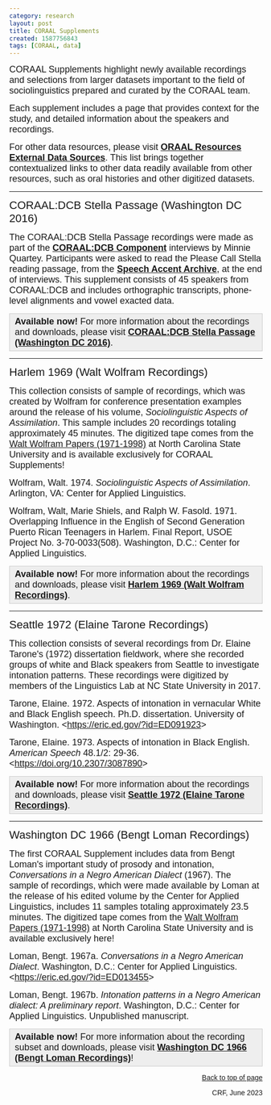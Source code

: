 ```yaml
---
category: research
layout: post
title: CORAAL Supplements
created: 1587756843
tags: [CORAAL, data]
---
```

<p><span style="font-family:Arial,Helvetica,sans-serif;"><span style="font-size:18px;">CORAAL Supplements highlight newly available recordings and selections from larger datasets important to the field of sociolinguistics prepared and curated by the CORAAL team.</span></span></p><p><span style="font-family:Arial,Helvetica,sans-serif;"><span style="font-size:18px;">Each supplement includes a page that provides context for the study, and detailed information about the speakers and recordings.</span></span></p><div class="field field-name-body field-type-text-with-summary field-label-hidden"><div class="field-items"><div class="field-item even" property="content:encoded"><p><span style="font-family:Arial,Helvetica,sans-serif;"><span style="font-size:18px;">For other data resources, please visit <strong><a href="https://oraal.uoregon.edu/resources/research/data">ORAAL Resources External Data Sources</a></strong>. This list brings together contextualized links to other data readily available from other resources, such as oral histories and other digitized datasets. </span></span></p><hr></div></div></div><p><a id="DCB-stella" name="DCB-stella"><span style="font-family:Trebuchet MS,Helvetica,sans-serif;"><span style="font-size:22px;">CORAAL:DCB Stella Passage (Washington DC 2016)</span></span></a></p><p><span style="font-family:Arial,Helvetica,sans-serif;"><span style="font-size:18px;">The CORAAL:DCB Stella Passage recordings were made as part of the <strong><a href="components#DCB">CORAAL:DCB Component</a></strong> interviews by Minnie Quartey. Participants were asked to read the Please Call Stella reading passage, from the <strong><a href="https://accent.gmu.edu/" target="_blank">Speech Accent Archive</a></strong>, at the end of interviews. This supplement consists of 45 speakers from CORAAL:DCB and includes orthographic transcripts, phone-level alignments and vowel exacted data.</span></span></p><div style="background:#eeeeee;border:1px solid #cccccc;padding:5px 10px;"><span style="font-family:Arial,Helvetica,sans-serif;"><span style="font-size:18px;"><strong>Available now!</strong> For more information about the recordings and downloads, please visit <strong><a href="/coraal/supplements/dcb-stella">CORAAL:DCB Stella Passage (Washington DC 2016)</a></strong>.</span></span></div><hr><p><a id="Harlem" name="Harlem"><span style="font-family:Trebuchet MS,Helvetica,sans-serif;"><span style="font-size:22px;">Harlem 1969 (Walt Wolfram Recordings)</span></span></a></p><p><span style="font-family:Arial,Helvetica,sans-serif;"><span style="font-size:18px;">This collection consists of sample of recordings, which was created by Wolfram for conference presentation examples around the release of his volume, <em>Sociolinguistic Aspects of Assimilation</em>. This sample includes 20 recordings totaling approximately 45 minutes.</span></span><span style="font-size:18px;"><span style="font-family:Arial,Helvetica,sans-serif;"> The digitized tape comes from the <a href="https://www.lib.ncsu.edu/findingaids/mc00354/contents" target="_blank">Walt Wolfram Papers (1971-1998)</a> at North Carolina State University and is available exclusively for CORAAL Supplements!</span></span></p><p><span style="font-family:Arial,Helvetica,sans-serif;"><span style="font-size:18px;">Wolfram, Walt. 1974. <em>Sociolinguistic Aspects of Assimilation</em>. Arlington, VA: Center for Applied Linguistics.</span></span></p><p><span style="font-family:Arial,Helvetica,sans-serif;"><span style="font-size:18px;">Wolfram, Walt, Marie Shiels, and Ralph W. Fasold. 1971. Overlapping Influence in the English of Second Generation Puerto Rican Teenagers in Harlem. Final Report, USOE Project No. 3-70-0033(508). </span></span><span style="font-family:Arial,Helvetica,sans-serif;"><span style="font-size:18px;">Washington, D.C.: Center for Applied Linguistics.</span></span></p><div style="background:#eeeeee;border:1px solid #cccccc;padding:5px 10px;"><span style="font-family:Arial,Helvetica,sans-serif;"><span style="font-size:18px;"><strong>Available now!</strong> For more information about the recordings and downloads, please visit <strong><a href="/coraal/supplements/harlem">Harlem 1969 (Walt Wolfram Recordings)</a></strong>.</span></span></div><hr><p><a name="Seattle"><span style="font-family:Trebuchet MS,Helvetica,sans-serif;"><span style="font-size:22px;">Seattle 1972 (Elaine Tarone Recordings)</span></span></a></p><p><span style="font-family:Arial,Helvetica,sans-serif;"><span style="font-size:18px;">This collection consists of several recordings from Dr. Elaine Tarone's (1972) dissertation fieldwork, where she recorded groups of white and Black speakers from Seattle to investigate intonation patterns. These recordings were digitized by members of the Linguistics Lab at NC State University in 2017.</span></span></p><p><span style="font-family:Arial,Helvetica,sans-serif;"><span style="font-size:18px;">Tarone, Elaine. 1972. Aspects of intonation in vernacular White and Black English speech. Ph.D. dissertation. University of Washington. &lt;<a href="http://eric.ed.gov/?id=ED091923" target="_blank">https://eric.ed.gov/?id=ED091923</a>&gt;</span></span></p><p><span style="font-family:Arial,Helvetica,sans-serif;"><span style="font-size:18px;">Tarone, Elaine. 1973. Aspects of intonation in Black English. <em>American Speech </em>48.1/2: 29-36. &lt;<a href="https://doi.org/10.2307/3087890" target="_blank">https://doi.org/10.2307/3087890</a>&gt;</span></span></p><div style="background:#eeeeee;border:1px solid #cccccc;padding:5px 10px;"><span style="font-family:Arial,Helvetica,sans-serif;"><span style="font-size:18px;"><strong>Available now!</strong> For more information about the recordings and downloads, please visit <strong><a href="/coraal/supplements/seattle">Seattle 1972 (Elaine Tarone Recordings)</a></strong>.</span></span></div><hr><p><a name="Loman"><span style="font-family:Trebuchet MS,Helvetica,sans-serif;"><span style="font-size:22px;">Washington DC 1966 (Bengt Loman Recordings)</span></span></a></p><p><span style="font-family:Arial,Helvetica,sans-serif;"><span style="font-size:18px;">The first CORAAL Supplement includes data from Bengt Loman's important study of prosody and intonation, <em>Conversations in a Negro American Dialect</em> (1967). The sample of recordings, which were made available by Loman at the release of his edited volume by the Center for Applied Linguistics, includes 11 samples totaling approximately 23.5 minutes.</span></span><span style="font-size:18px;"><span style="font-family:Arial,Helvetica,sans-serif;"> The digitized tape comes from the <a href="https://www.lib.ncsu.edu/findingaids/mc00354/contents" target="_blank">Walt Wolfram Papers (1971-1998)</a> at North Carolina State University and is available exclusively here!</span></span></p><p><span style="font-size:18px;"><span style="font-family:Arial,Helvetica,sans-serif;">Loman, Bengt. 1967a. <em>Conversations in a Negro American Dialect</em>. Washington, D.C.: Center for Applied Linguistics. &lt;<a href="https://eric.ed.gov/?id=ED013455" target="_blank">https://eric.ed.gov/?id=ED013455</a>&gt;</span></span></p><p><span style="font-size:18px;"><span style="font-family:Arial,Helvetica,sans-serif;">Loman, Bengt. 1967b. <em>Intonation patterns in a Negro American dialect: A preliminary report</em>. Washington, D.C.: Center for Applied Linguistics. Unpublished manuscript.</span></span></p><div style="background:#eeeeee;border:1px solid #cccccc;padding:5px 10px;"><span style="font-family:Arial,Helvetica,sans-serif;"><span style="font-size:18px;"><strong>Available now!</strong> For more information about the recording subset and downloads, please visit <strong><a href="/coraal/supplements/dc1966">Washington DC 1966 (Bengt Loman Recordings)</a></strong>!</span></span></div><p style="text-align: right;"><span style="font-family:Arial,Helvetica,sans-serif;"><a href="#top">Back to top of page</a></span></p><p style="text-align: right;"><span style="font-family:Arial,Helvetica,sans-serif;">CRF, June <a id="Bottom-sup" name="Bottom-sup">2023</a></span></p>
